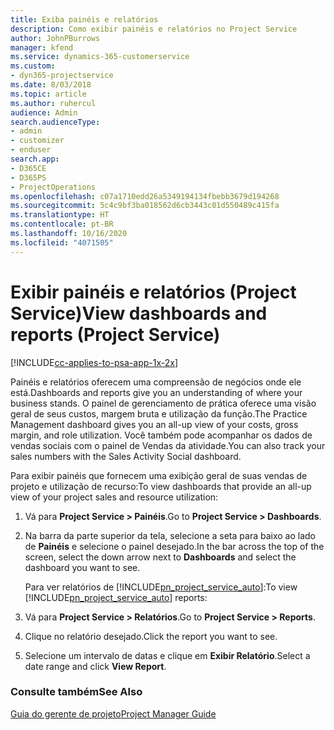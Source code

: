 ```yaml
---
title: Exiba painéis e relatórios
description: Como exibir painéis e relatórios no Project Service
author: JohnPBurrows
manager: kfend
ms.service: dynamics-365-customerservice
ms.custom:
- dyn365-projectservice
ms.date: 8/03/2018
ms.topic: article
ms.author: ruhercul
audience: Admin
search.audienceType:
- admin
- customizer
- enduser
search.app:
- D365CE
- D365PS
- ProjectOperations
ms.openlocfilehash: c07a1710edd26a5349194134fbebb3679d194268
ms.sourcegitcommit: 5c4c9bf3ba018562d6cb3443c01d550489c415fa
ms.translationtype: HT
ms.contentlocale: pt-BR
ms.lasthandoff: 10/16/2020
ms.locfileid: "4071505"
---
```

# <a name="view-dashboards-and-reports-project-service"></a><span data-ttu-id="9079c-103">Exibir painéis e relatórios (Project Service)</span><span class="sxs-lookup"><span data-stu-id="9079c-103">View dashboards and reports (Project Service)</span></span>

[!INCLUDE[cc-applies-to-psa-app-1x-2x](../includes/cc-applies-to-psa-app-1x-2x.md)]

<span data-ttu-id="9079c-104">Painéis e relatórios oferecem uma compreensão de negócios onde ele está.</span><span class="sxs-lookup"><span data-stu-id="9079c-104">Dashboards and reports give you an understanding of where your business stands.</span></span> <span data-ttu-id="9079c-105">O painel de gerenciamento de prática oferece uma visão geral de seus custos, margem bruta e utilização da função.</span><span class="sxs-lookup"><span data-stu-id="9079c-105">The Practice Management dashboard gives you an all-up view of your costs, gross margin, and role utilization.</span></span> <span data-ttu-id="9079c-106">Você também pode acompanhar os dados de vendas sociais com o painel de Vendas da atividade.</span><span class="sxs-lookup"><span data-stu-id="9079c-106">You can also track your sales numbers with the Sales Activity Social dashboard.</span></span>  
  
 <span data-ttu-id="9079c-107">Para exibir painéis que fornecem uma exibição geral de suas vendas de projeto e utilização de recurso:</span><span class="sxs-lookup"><span data-stu-id="9079c-107">To view dashboards that provide an all-up view of your project sales and resource utilization:</span></span>  
  
1. <span data-ttu-id="9079c-108">Vá para **Project Service > Painéis**.</span><span class="sxs-lookup"><span data-stu-id="9079c-108">Go to **Project Service > Dashboards**.</span></span>  
  
2. <span data-ttu-id="9079c-109">Na barra da parte superior da tela, selecione a seta para baixo ao lado de **Painéis** e selecione o painel desejado.</span><span class="sxs-lookup"><span data-stu-id="9079c-109">In the bar across the top of the screen, select the down arrow next to **Dashboards** and select the dashboard you want to see.</span></span>  
  
   <span data-ttu-id="9079c-110">Para ver relatórios de [!INCLUDE[pn_project_service_auto](../includes/pn-project-service-auto.md)]:</span><span class="sxs-lookup"><span data-stu-id="9079c-110">To view [!INCLUDE[pn_project_service_auto](../includes/pn-project-service-auto.md)] reports:</span></span>  
  
3. <span data-ttu-id="9079c-111">Vá para **Project Service > Relatórios**.</span><span class="sxs-lookup"><span data-stu-id="9079c-111">Go to **Project Service > Reports**.</span></span>  
  
4. <span data-ttu-id="9079c-112">Clique no relatório desejado.</span><span class="sxs-lookup"><span data-stu-id="9079c-112">Click the report you want to see.</span></span>  
  
5. <span data-ttu-id="9079c-113">Selecione um intervalo de datas e clique em **Exibir Relatório**.</span><span class="sxs-lookup"><span data-stu-id="9079c-113">Select a date range and click **View Report**.</span></span>  
  
### <a name="see-also"></a><span data-ttu-id="9079c-114">Consulte também</span><span class="sxs-lookup"><span data-stu-id="9079c-114">See Also</span></span>  
 [<span data-ttu-id="9079c-115">Guia do gerente de projeto</span><span class="sxs-lookup"><span data-stu-id="9079c-115">Project Manager Guide</span></span>](../psa/project-manager-guide.md)
